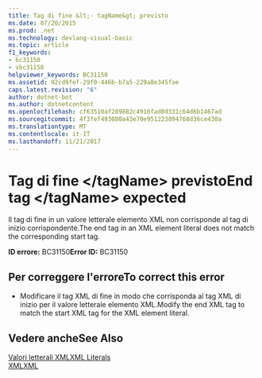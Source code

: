 ```yaml
---
title: Tag di fine &lt;- tagName&gt; previsto
ms.date: 07/20/2015
ms.prod: .net
ms.technology: devlang-visual-basic
ms.topic: article
f1_keywords:
- bc31150
- vbc31150
helpviewer_keywords: BC31150
ms.assetid: 92cd9fef-29f0-446b-b7a5-229a8e345fae
caps.latest.revision: "6"
author: dotnet-bot
ms.author: dotnetcontent
ms.openlocfilehash: cf63510af209882c4916fad8d331c64d6b1467ad
ms.sourcegitcommit: 4f3fef493080a43e70e951223894768d36ce430a
ms.translationtype: MT
ms.contentlocale: it-IT
ms.lasthandoff: 11/21/2017
---
```

# <a name="end-tag-lttagnamegt-expected"></a><span data-ttu-id="89b5b-102">Tag di fine &lt;/tagName&gt; previsto</span><span class="sxs-lookup"><span data-stu-id="89b5b-102">End tag &lt;/tagName&gt; expected</span></span>
<span data-ttu-id="89b5b-103">Il tag di fine in un valore letterale elemento XML non corrisponde al tag di inizio corrispondente.</span><span class="sxs-lookup"><span data-stu-id="89b5b-103">The end tag in an XML element literal does not match the corresponding start tag.</span></span>  
  
 <span data-ttu-id="89b5b-104">**ID errore:** BC31150</span><span class="sxs-lookup"><span data-stu-id="89b5b-104">**Error ID:** BC31150</span></span>  
  
## <a name="to-correct-this-error"></a><span data-ttu-id="89b5b-105">Per correggere l'errore</span><span class="sxs-lookup"><span data-stu-id="89b5b-105">To correct this error</span></span>  
  
-   <span data-ttu-id="89b5b-106">Modificare il tag XML di fine in modo che corrisponda al tag XML di inizio per il valore letterale elemento XML.</span><span class="sxs-lookup"><span data-stu-id="89b5b-106">Modify the end XML tag to match the start XML tag for the XML element literal.</span></span>  
  
## <a name="see-also"></a><span data-ttu-id="89b5b-107">Vedere anche</span><span class="sxs-lookup"><span data-stu-id="89b5b-107">See Also</span></span>  
 [<span data-ttu-id="89b5b-108">Valori letterali XML</span><span class="sxs-lookup"><span data-stu-id="89b5b-108">XML Literals</span></span>](../../visual-basic/language-reference/xml-literals/index.md)  
 [<span data-ttu-id="89b5b-109">XML</span><span class="sxs-lookup"><span data-stu-id="89b5b-109">XML</span></span>](../../visual-basic/programming-guide/language-features/xml/index.md)
